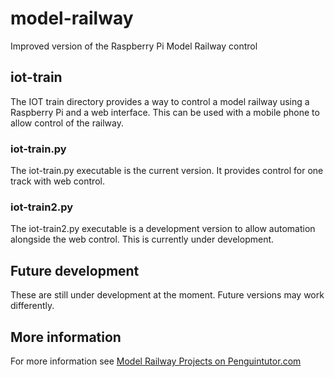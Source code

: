 # model-railway
Improved version of the Raspberry Pi Model Railway control


## iot-train

The IOT train directory provides a way to control a model railway using a Raspberry Pi and a web interface. 
This can be used with a mobile phone to allow control of the railway.

### iot-train.py

The iot-train.py executable is the current version. It provides control for one track with web control.

### iot-train2.py

The iot-train2.py executable is a development version to allow automation alongside the web control. 
This is currently under development.

## Future development

These are still under development at the moment. Future versions may work differently.


## More information

For more information see [Model Railway Projects on Penguintutor.com](http://www.penguintutor.com/projects/model-railway)
